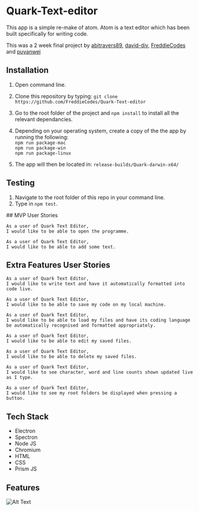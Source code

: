 # Quark-Text-editor

This app is a simple re-make of atom. Atom is a text editor which has been built specifically for writing code.

This was a 2 week final project by [abitravers89](https://github.com/abitravers1989), [david-div](https://www.github.com/david-div),
[FreddieCodes](https://github.com/freddiecodes) and
[puyanwei](https://github.com/puyanwei)

## Installation

1. Open command line.

2. Clone this repository by typing: `git clone https://github.com/FreddieCodes/Quark-Text-editor`

3. Go to the root folder of the project and `npm install` to install all the relevant dependancies.

4. Depending on your operating system, create a  copy of the the app by running the following:  
`npm run package-mac`  
`npm run package-win`  
`npm run package-linux`  

5. The app will then be located in:
`release-builds/Quark-darwin-x64/`

## Testing

1. Navigate to the root folder of this repo in your command line.
2. Type in `npm test`.


## MVP User Stories

```
As a user of Quark Text Editor,
I would like to be able to open the programme.

As a user of Quark Text Editor,
I would like to be able to add some text.

```

## Extra Features User Stories

````
As a user of Quark Text Editor,
I would like to write text and have it automatically formatted into code live.

As a user of Quark Text Editor,
I would like to be able to save my code on my local machine.

As a user of Quark Text Editor,
I would like to be able to load my files and have its coding language be automatically recognised and formatted appropriately.

As a user of Quark Text Editor,
I would like to be able to edit my saved files.

As a user of Quark Text Editor,
I would like to be able to delete my saved files.

As a user of Quark Text Editor,
I would like to see character, word and line counts shown updated live as I type.

As a user of Quark Text Editor,
I would like to see my root folders be displayed when pressing a button.

````

## Tech Stack
- Electron
- Spectron
- Node JS
- Chromium
- HTML
- CSS
- Prism JS


## Features

![Alt Text](https://github.com/freddiecodes/Quark-Text-editor/blob/master/assets/demo.gif)
